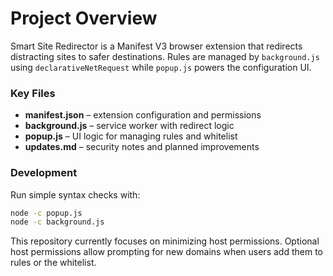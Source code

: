 # Project Overview

Smart Site Redirector is a Manifest V3 browser extension that redirects distracting sites to safer destinations. Rules are managed by `background.js` using `declarativeNetRequest` while `popup.js` powers the configuration UI.

### Key Files
- **manifest.json** – extension configuration and permissions
- **background.js** – service worker with redirect logic
- **popup.js** – UI logic for managing rules and whitelist
- **updates.md** – security notes and planned improvements

### Development
Run simple syntax checks with:

```bash
node -c popup.js
node -c background.js
```

This repository currently focuses on minimizing host permissions. Optional host permissions allow prompting for new domains when users add them to rules or the whitelist.
